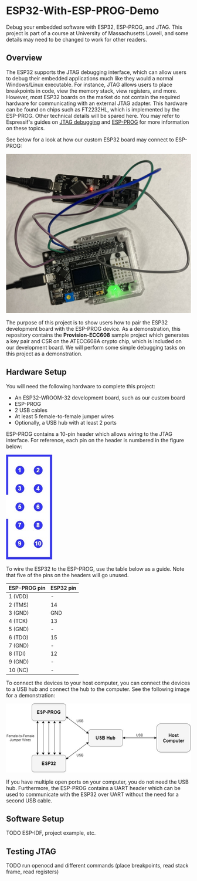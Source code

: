 # ESP32-With-ESP-PROG-Demo
Debug your embedded software with ESP32, ESP-PROG, and JTAG. This project is part of a course at University of Massachusetts Lowell, and some details may need to be changed to work for other readers.

## Overview

The ESP32 supports the JTAG debugging interface, which can allow users to debug their embedded applications much like they would a normal Windows/Linux executable. For instance, JTAG allows users to place breakpoints in code, view the memory stack, view registers, and more. However, most ESP32 boards on the market do not contain the required hardware for communicating with an external JTAG adapter. This hardware can be found on chips such as FT2232HL, which is implemented by the ESP-PROG. Other technical details will be spared here. You may refer to Espressif's guides on [JTAG debugging](https://docs.espressif.com/projects/esp-idf/en/latest/esp32/api-guides/jtag-debugging/index.html) and [ESP-PROG](https://docs.espressif.com/projects/espressif-esp-iot-solution/en/latest/hw-reference/ESP-Prog_guide.html) for more information on these topics.

See below for a look at how our custom ESP32 board may connect to ESP-PROG:

![Setup Demo](images/setup-demo.jpg)

The purpose of this project is to show users how to pair the ESP32 development board with the ESP-PROG device. As a demonstration, this repository contains the **Provision-ECC608** sample project which generates a key pair and CSR on the ATECC608A crypto chip, which is included on our development board. We will perform some simple debugging tasks on this project as a demonstration.

## Hardware Setup

You will need the following hardware to complete this project:

* An ESP32-WROOM-32 development board, such as our custom board
* ESP-PROG
* 2 USB cables
* At least 5 female-to-female jumper wires
* Optionally, a USB hub with at least 2 ports

ESP-PROG contains a 10-pin header which allows wiring to the JTAG interface. For reference, each pin on the header is numbered in the figure below: 

![Pinout](images/nsf_edu_diagram.jpg)

To wire the ESP32 to the ESP-PROG, use the table below as a guide. Note that five of the pins on the headers will go unused.

| **ESP-PROG pin** | **ESP32 pin** |
| - | - |
| 1 (VDD) | - |
| 2 (TMS) | 14 |
| 3 (GND) | GND |
| 4 (TCK) | 13 |
| 5 (GND) | - |
| 6 (TDO) | 15 |
| 7 (GND) | - |
| 8 (TDI) | 12 |
| 9 (GND) | - |
| 10 (NC) | - |

To connect the devices to your host computer, you can connect the devices to a USB hub and connect the hub to the computer. See the following image for a demonstration:

![Arch](images/nsf_edu.jpg) 

If you have multiple open ports on your computer, you do not need the USB hub. Furthermore, the ESP-PROG contains a UART header which can be used to communicate with the ESP32 over UART without the need for a second USB cable.

## Software Setup

TODO ESP-IDF, project example, etc.

## Testing JTAG

TODO run openocd and different commands (place breakpoints, read stack frame, read registers)
